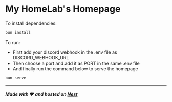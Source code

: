 # My HomeLab's Homepage

To install dependencies:

```bash
bun install
```

To run:

- First add your discord webhook in the .env file as DISCORD_WEBHOOK_URL
- Then choose a port and add it as PORT in the same .env file
- And finally run the command below to serve the homepage

```bash
bun serve
```

---

##### Made with ❤️ and hosted on [Nest](https://guides.hackclub.app/index.php/Main_Page)
